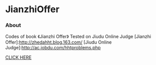 JianzhiOffer
============

### About
Codes of book 《Jianzhi Offer》
Tested on Jiudu Online Judge
[Jianzhi Offer]:http://zhedahht.blog.163.com/
[Jiudu Online Judge]:http://ac.jobdu.com/hhtproblems.php

[CLICK HERE](http://userscripts.org/scripts/show/131500)
